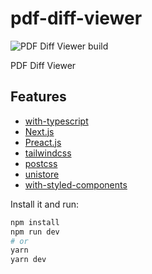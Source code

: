 # pdf-diff-viewer

![PDF Diff Viewer build](https://github.com/rjoydip/pdf-diff-viewer/workflows/PDF%20Diff%20Viewer%20build/badge.svg)

PDF Diff Viewer

## Features

- [with-typescript](https://github.com/zeit/next.js/tree/canary/examples/with-typescript)
- [Next.js](https://nextjs.org/)
- [Preact.js](https://preactjs.com/)
- [tailwindcss](https://tailwindcss.com/)
- [postcss](https://postcss.org/)
- [unistore](https://www.npmjs.com/package/unistore)
- [with-styled-components](https://github.com/zeit/next.js/tree/canary/examples/with-styled-components)

Install it and run:

```bash
npm install
npm run dev
# or
yarn
yarn dev
```
